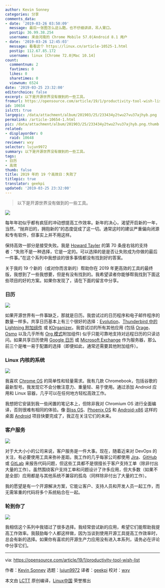 ```yaml
---
author: Kevin Sonney
categories: 分享
comments_data:
- date: '2019-03-26 03:50:09'
  message: 最后一张图怎么这么酷，也不仔细讲讲，吊人胃口。
  postip: 36.99.38.254
  username: 来自河南的 Chrome Mobile 57.0|Android 8.1 用户
- date: '2019-03-26 12:45:03'
  message: 看看这个 https://linux.cn/article-10525-1.html
  postip: 112.67.85.172
  username: linux [Chrome 72.0|Mac 10.14]
count:
  commentnum: 2
  favtimes: 0
  likes: 0
  sharetimes: 0
  viewnum: 6524
date: '2019-03-25 23:32:00'
editorchoice: false
excerpt: 以下是开源世界没有做到的一些工具。
fromurl: https://opensource.com/article/19/1/productivity-tool-wish-list
id: 10654
islctt: true
largepic: /data/attachment/album/201903/25/233434y2twu27vu37ajhyb.png
permalink: /article-10654-1.html
pic: /data/attachment/album/201903/25/233434y2twu27vu37ajhyb.png.thumb.jpg
related:
- displayorder: 0
  raid: 10648
reviewer: wxy
selector: lujun9972
summary: 以下是开源世界没有做到的一些工具。
tags:
- 日历
- 高效
thumb: false
title: 2019 年的 19 个高效日：失败了
titlepic: true
translator: geekpi
updated: '2019-03-25 23:32:00'
---
```



> 
> 以下是开源世界没有做到的一些工具。
> 
> 
> 


![](/data/attachment/album/201903/25/233434y2twu27vu37ajhyb.png)


每年年初似乎都有疯狂的冲动想提高工作效率。新年的决心，渴望开启新的一年，当然，“抛弃旧的，拥抱新的”的态度促成了这一切。通常这时的建议严重偏向闭源和专有软件，但事实上并不用这样。


保持高效一部分是接受失败。我是 [Howard Tayler](https://www.schlockmercenary.com/) 的第 70 条座右铭的支持者：“失败不是一种选择，它是一定的。可以选择的是是否让失败成为你做的最后一件事。”在这个系列中我想谈的很多事情都没有找到好的答案。


关于我的 19 个新的（或对你而言新的）帮助你在 2019 年更高效的工具的最终版，我想到了一些我想要，但是有没有找到的。我希望读者你能够帮我找到下面这些项目的好的方案。如果你发现了，请在下面的留言中分享。


### 日历


![](/data/attachment/album/201903/25/233314uzgjo8ustdo5lboo.png)


如果开源世界有一件事缺乏，那就是日历。我尝试过的日历程序和电子邮件程序的数量一样多。共享日历基本上有三个很好的选择：[Evolution](https://wiki.gnome.org/Apps/Evolution)、[Thunderbird 中的 Lightning 附加组件](https://www.thunderbird.net/en-US/calendar/) 或 [KOrganizer](https://userbase.kde.org/KOrganizer)。我尝试过的所有其他应用 (包括 [Orage](https://github.com/xfce-mirror/orage)、[Osmo](http://clayo.org/osmo/) 以及几乎所有 [Org 模式](https://orgmode.org/)附加组件) 似乎只能可靠地支持对远程日历的只读访问。如果共享日历使用 [Google 日历](https://calendar.google.com) 或 [Microsoft Exchange](https://products.office.com/) 作为服务器，那么前三个是唯一易于配置的选择（即便如此，通常还需要其他附加组件）。


### Linux 内核的系统


![](/data/attachment/album/201903/25/233320sb5dot06tiifo06s.png)


我喜欢 [Chrome OS](https://en.wikipedia.org/wiki/Chrome_OS) 的简单性和轻量需求。我有几款 Chromebook，包括谷歌的最新型号。我发现它不会分散注意力、重量轻、易于使用。通过添加 Android 应用和 Linux 容器，几乎可以在任何地方轻松高效工作。


我想把它安装到我一些闲置的笔记本上，但除非我对 Chromium OS 进行全面编译，否则很难有相同的体验。像 [Bliss OS](https://blissroms.com/)、[Phoenix OS](http://www.phoenixos.com/) 和 [Android-x86](http://www.android-x86.org/) 这样的桌面 [Android](https://www.android.com/) 项目快要完成了，我正在关注它们的未来。


### 客户服务


![](/data/attachment/album/201903/25/233329xsqh2m33u91o9qoj.png)


对于大大小小的公司来说，客户服务是一件大事。现在，随着近来对 DevOps 的关注，有必要使用工具来弥补差距。我工作的几乎每家公司都使用 [Jira](https://www.atlassian.com/software/jira)、[GitHub](https://github.com) 或 [GitLab](https://about.gitlab.com/) 来报告代码问题，但这些工具都不是很擅长于客户支持工单（除非付出大量的工作）。虽然围绕客户支持工单和问题设计了许多应用，但大多数（如果不是全部）应用都是与其他系统不兼容的孤岛（同样除非付出了大量的工作）。


我的愿望是有一个开源解决方案，它能让客户、支持人员和开发人员一起工作，而无需笨重的代码将多个系统粘合在一起。


### 轮到你了


![](/data/attachment/album/201903/25/233339j6fgtxw98jgt1616.png)


我相信这个系列中我错过了很多选择。我经常尝试新的应用，希望它们能帮助我提高工作效率。我鼓励每个人都这样做，因为当谈到使用开源工具提高工作效率时，总会有新的选择。如果你有喜欢的开源生产力应用没有进入本系列，请务必在评论中分享它们。




---


via: <https://opensource.com/article/19/1/productivity-tool-wish-list>


作者：[Kevin Sonney](https://opensource.com/users/ksonney "Kevin Sonney") 选题：[lujun9972](https://github.com/lujun9972) 译者：[geekpi](https://github.com/geekpi) 校对：[wxy](https://github.com/wxy)


本文由 [LCTT](https://github.com/LCTT/TranslateProject) 原创编译，[Linux中国](https://linux.cn/) 荣誉推出